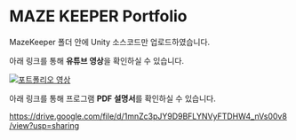 # MAZE KEEPER Portfolio
MazeKeeper 폴더 안에 Unity 소스코드만 업로드하였습니다.

아래 링크를 통해 **유튜브 영상**을 확인하실 수 있습니다.

[![포트폴리오 영상](https://img.youtube.com/vi/eeLR4VmaG4Q/0.jpg)](https://www.youtube.com/watch?v=eeLR4VmaG4Q)


아래 링크를 통해 프로그램 **PDF 설명서**를 확인하실 수 있습니다.

https://drive.google.com/file/d/1mnZc3pJY9D9BFLYNVyFTDHW4_nVs00v8/view?usp=sharing
